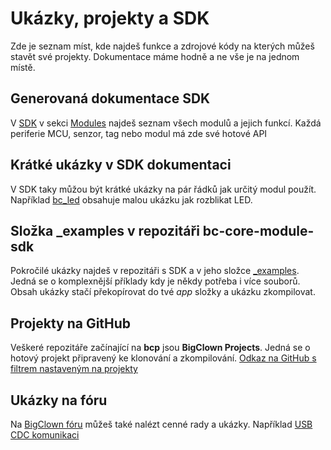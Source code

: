 # Ukázky, projekty a SDK

Zde je seznam míst, kde najdeš funkce a zdrojové kódy na kterých můžeš stavět své projekty. Dokumentace máme hodně a ne vše je na jednom místě.

<!-- toc -->

## Generovaná dokumentace SDK
V [SDK](http://sdk.bigclown.com/) v sekci [Modules](http://sdk.bigclown.com/modules.html) najdeš seznam všech modulů a jejich funkcí. Každá periferie MCU, senzor, tag nebo modul má zde své hotové API

## Krátké ukázky v SDK dokumentaci
V SDK taky můžou být krátké ukázky na pár řádků jak určitý modul použít. Například [bc_led](http://sdk.bigclown.com/group__bc__led.html#details) obsahuje malou ukázku jak rozblikat LED.

## Složka \_examples v repozitáři bc-core-module-sdk

Pokročilé ukázky najdeš v repozitáři s SDK a v jeho složce [\_examples](https://github.com/bigclownlabs/bc-core-module-sdk/tree/master/_examples). Jedná se o komplexnější příklady kdy je někdy potřeba i více souborů. Obsah ukázky stačí překopírovat do tvé _app_ složky a ukázku zkompilovat.

## Projekty na GitHub

Veškeré repozitáře začínající na **bcp** jsou **BigClown Projects**. Jedná se o hotový projekt připravený ke klonování a zkompilování. [Odkaz na GitHub s filtrem nastaveným na projekty](https://github.com/bigclownlabs?&q=bcp)

## Ukázky na fóru

Na [BigClown fóru](http://forum.bigclown.com) můžeš také nalézt cenné rady a ukázky. Například [USB CDC komunikaci](http://forum.bigclown.com/t/bigclown-core-module-hello-world-app-lets-try-to-find-the-shortest-yet-still-understandable/61)
